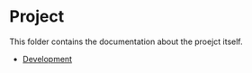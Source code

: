# Project

This folder contains the documentation about the proejct itself.

- [Development](development.md)